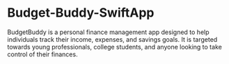# Budget-Buddy-SwiftApp
BudgetBuddy is a personal finance management app designed to help individuals track their income, expenses, and savings goals. It is targeted towards young professionals, college students, and anyone looking to take control of their finances. 

